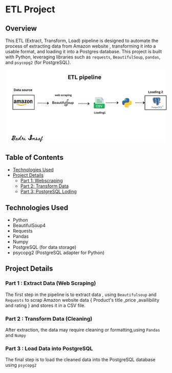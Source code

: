 # ETL Project 

## Overview

This ETL (Extract, Transform, Load) pipeline is designed to automate the process of extracting data from Amazon website ,
transforming it into a usable format, and loading it into a  Postgres database. This project is built with Python, leveraging libraries such as `requests`, `BeautifulSoup`, `pandas`, and `psycopg2` (for PostgreSQL). 

![workflow](workflow.png)

## Table of Contents
- [Technologies Used](#technologies-used)
- [Project Details](#project-details)
    - [Part 1: Webscraping](#part-1-webscraping)
    - [Part 2: Transform Data ](#part-2-Transform)
    - [Part 3: PostgreSQL Loding](#part-3-PostgreSQL-Loding)


## Technologies Used
- Python  
- BeautifulSoup4
- Requests
- Pandas
- Numpy
- PostgreSQL (for data storage)
- psycopg2 (PostgreSQL adapter for Python)

## Project Details 
  ### Part 1 : Extract Data (Web Scraping)
  The first step in the pipeline is to extract data , using `Beautifulsoup` and `Requests` to scrap  Amazon website  data { Product's title ,price ,availibility and  rating } and stores it in a CSV file.
  ### Part 2 : Transform Data (Cleaning)
  After extraction, the data may require cleaning or formatting,using `Pandas` and `Numpy`
  ### Part 3 : Load Data into PostgreSQL
  The final step is to load the cleaned data  into the PostgreSQL database using `psycopg2`
